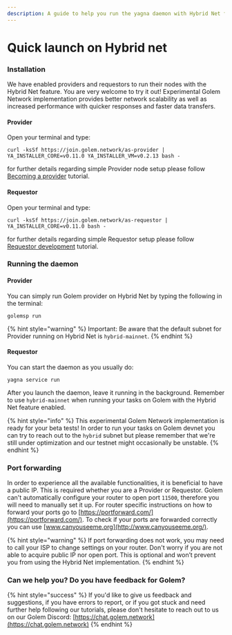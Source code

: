 ```yaml
---
description: A guide to help you run the yagna daemon with Hybrid Net feature enabled.
---
```


# Quick launch on Hybrid net

### Installation

We have enabled providers and requestors to run their nodes with the Hybrid Net feature.
You are very welcome to try it out!
Experimental Golem Network implementation provides better network scalability as well as increased performance with quicker responses and faster data transfers.

#### Provider
Open your terminal and type:

```
curl -ksSf https://join.golem.network/as-provider | YA_INSTALLER_CORE=v0.11.0 YA_INSTALLER_VM=v0.2.13 bash -
```

for further details regarding simple Provider node setup please follow [Becoming a provider](https://handbook.golem.network/provider-tutorials/provider-tutorial#initial-setup) tutorial.

#### Requestor
Open your terminal and type:

```
curl -ksSf https://join.golem.network/as-requestor | YA_INSTALLER_CORE=v0.11.0 bash -
```

for further details regarding simple Requestor setup please follow [Requestor development](https://handbook.golem.network/requestor-tutorials/flash-tutorial-of-requestor-development#confirm-the-installed-daemons-version) tutorial.

### Running the daemon

#### Provider

You can simply run Golem provider on Hybrid Net by typing the following in the terminal:
```
golemsp run
```

{% hint style="warning" %}
Important: Be aware that the default subnet for Provider running on Hybrid Net is `hybrid-mainnet`.
{% endhint %}

#### Requestor

You can start the daemon as you usually do:
```
yagna service run
```
After you launch the daemon, leave it running in the background. Remember to use `hybrid-mainnet` when running your tasks on Golem with the Hybrid Net feature enabled.

{% hint style="info" %}
This experimental Golem Network implementation is ready for your beta tests!
In order to run your tasks on Golem devnet you can try to reach out to the `hybrid` subnet but please remember that we're still under optimization and our testnet might occasionally be unstable.
{% endhint %}

### Port forwarding

In order to experience all the available functionalities, it is beneficial to have a public IP. This is required whether you are a Provider or Requestor.
Golem can't automatically configure your router to open port `11500`, therefore you will need to manually set it up.
For router specific instructions on how to forward your ports go to [https://portforward.com/](https://portforward.com/).
To check if your ports are forwarded correctly you can use [www.canyouseeme.org](http://www.canyouseeme.org/).

{% hint style="warning" %}
If port forwarding does not work, you may need to call your ISP to change settings on your router.
Don't worry if you are not able to acquire public IP nor open port. This is optional and won’t prevent you from using the Hybrid Net implementation.
{% endhint %}

### Can we help you? Do you have feedback for Golem?

{% hint style="success" %}
If you'd like to give us feedback and suggestions, if you have errors to report, or if you got stuck and need further help following our tutorials, please don't hesitate to reach out to us on our Golem Discord: [https://chat.golem.network](https://chat.golem.network)
{% endhint %}
